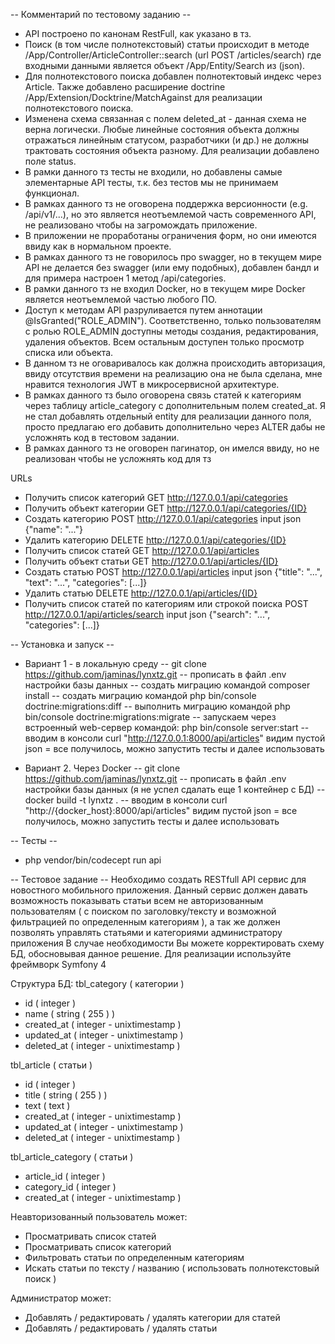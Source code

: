 -- Комментарий по тестовому заданию --
- API построено по канонам RestFull, как указано в тз.
- Поиск (в том числе полнотекстовый) статьи происходит в методе /App/Controller/ArticleController::search (url POST /articles/search) где входными данными является объект /App/Entity/Search из (json).
- Для полнотекстового поиска добавлен полнотектовый индекс через Article. Также добавлено расширение doctrine /App/Extension/Docktrine/MatchAgainst для реализации полнотекстового поиска. 
- Изменена схема связанная с полем deleted_at - данная схема не верна логически. Любые линейные состояния объекта должны отражаться линейным статусом, разработчики (и др.) не должны трактовать состояния объекта разному. Для реализации добавлено поле status.
- В рамки данного тз тесты не входили, но добавлены самые элементарные API тесты, т.к. без тестов мы не принимаем функционал.
- В рамках данного тз не оговорена поддержка версионности (e.g. /api/v1/...), но это является неотъемлемой часть современного API, не реализовано чтобы на загромождать приложение.
- В приложении не проработаны ограничения форм, но они имеются ввиду как в нормальном проекте.
- В рамках данного тз не говорилось про swagger, но в текущем мире API не делается без swagger (или ему подобных), добавлен бандл и для примера настроен 1 метод /api/categories.
- В рамки данного тз не входил Docker, но в текущем мире Docker является неотъемлемой частью любого ПО.
- Доступ к методам API разруливается путем аннотации @IsGranted("ROLE_ADMIN"). Соответственно, только пользователям с ролью ROLE_ADMIN доступны методы создания, редактирования, удаления объектов. Всем остальным доступен только просмотр списка или объекта.
- В данном тз не оговаривалось как должна происходить авторизация, ввиду отсутствия времени на  реализацию она не была сделана, мне нравится технология JWT в микросервисной архитектуре.
- В рамках данного тз было оговорена связь статей к категориям через таблицу article_category с дополнительным полем created_at. Я не стал добавлять отдельный entity для реализации данного поля, просто предлагаю его добавить дополнительно через ALTER дабы не усложнять код в тестовом задании.
- В рамках данного тз не оговорен пагинатор, он имелся ввиду, но не реализован чтобы не усложнять код для тз

URLs
- Получить список категорий GET http://127.0.0.1/api/categories
- Получить объект категории GET http://127.0.0.1/api/categories/{ID}
- Создать категорию POST http://127.0.0.1/api/categories input json {"name": "..."}
- Удалить категорию DELETE http://127.0.0.1/api/categories/{ID}
- Получить список статей GET http://127.0.0.1/api/articles
- Получить объект статьи GET http://127.0.0.1/api/articles/{ID}
- Создать статью POST http://127.0.0.1/api/articles input json {"title": "...", "text": "...", "categories": [...]}
- Удалить статью DELETE http://127.0.0.1/api/articles/{ID}
- Получить список статей по категориям или строкой поиска POST http://127.0.0.1/api/articles/search  input json {"search": "...", "categories": [...]}



-- Установка и запуск -- 
- Вариант 1 - в локальную среду
-- git clone https://github.com/jaminas/lynxtz.git
-- прописать в файл .env настройки базы данных
-- создать миграцию командой composer install
-- создать миграцию командой php bin/console doctrine:migrations:diff
-- выполнить миграцию командой php bin/console doctrine:migrations:migrate
-- запускаем через встроенный web-сервер командой: php bin/console server:start
-- вводим в консоли curl "http://127.0.0.1:8000/api/articles" видим пустой json = все получилось, можно запустить тесты и далее использовать 

- Вариант 2. Через Docker
-- git clone https://github.com/jaminas/lynxtz.git
-- прописать в файл .env настройки базы данных (я не успел сдалать еще 1 контейнер с БД)
-- docker build -t lynxtz .
-- вводим в консоли curl "http://{docker_host}:8000/api/articles" видим пустой json = все получилось, можно запустить тесты и далее использовать 


-- Тесты --
 - php vendor/bin/codecept run api


-- Тестовое задание --
Необходимо создать RESTfull API сервис для новостного мобильного приложения. 
Данный сервис должен давать возможность показывать статьи всем не авторизованным пользователям ( с поиском по заголовку/тексту и возможной фильтрацией по определенным категориям ), а так же должен позволять управлять статьями и категориями администратору приложения
В случае необходимости Вы можете корректировать схему БД, обосновывая данное решение. Для реализации используйте фреймворк Symfony 4

Структура БД:
tbl_category ( категории )
- id ( integer )
- name ( string ( 255 ) )
- created_at ( integer - unixtimestamp )
- updated_at ( integer - unixtimestamp )
- deleted_at ( integer - unixtimestamp )

tbl_article ( статьи )
- id ( integer )
- title ( string ( 255 ) )
- text ( text )
- created_at ( integer - unixtimestamp )
- updated_at ( integer - unixtimestamp )
- deleted_at ( integer - unixtimestamp )

tbl_article_category ( статьи )
- article_id ( integer )
- category_id ( integer )
- created_at ( integer - unixtimestamp )

Неавторизованный пользователь может:
- Просматривать список статей
- Просматривать список категорий
- Фильтровать статьи по определенным категориям
- Искать статьи по тексту / названию ( использовать полнотекстовый поиск )

Администратор может:
- Добавлять / редактировать / удалять категории для статей
- Добавлять / редактировать / удалять статьи
